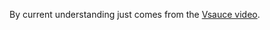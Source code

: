 By current understanding just comes from the [Vsauce video](https://www.youtube.com/watch?v=s86-Z-CbaHA).